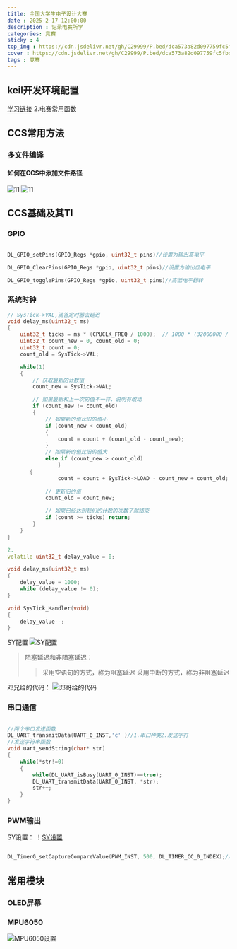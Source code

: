 ```yaml
---
title: 全国大学生电子设计大赛
date : 2025-2-17 12:00:00
description : 记录电赛所学
categories: 竞赛
sticky : 4
top_img : https://cdn.jsdelivr.net/gh/C29999/P.bed/dca573a82d097759fc5fbd777dc002ac.png
cover : https://cdn.jsdelivr.net/gh/C29999/P.bed/dca573a82d097759fc5fbd777dc002ac.png
tags : 竞赛
---
```



## keil开发环境配置

[学习链接](https://blog.csdn.net/uncle_xiaoli/article/details/132657548)
2.电赛常用函数

## CCS常用方法

### 多文件编译

#### 如何在CCS中添加文件路径

 ![11](https://cdn.jsdelivr.net/gh/C29999/P.bed/aa9c4aec8a2142964b123d1bbe953146.png)
 ![11](https://cdn.jsdelivr.net/gh/C29999/P.bed/ea045ddfcd3a0f11ce89a2d25f0a9054.png)

## CCS基础及其TI

### GPIO

``` C++

DL_GPIO_setPins(GPIO_Regs *gpio, uint32_t pins)//设置为输出高电平

DL_GPIO_ClearPins(GPIO_Regs *gpio, uint32_t pins)//设置为输出低电平

DL_GPIO_togglePins(GPIO_Regs *gpio, uint32_t pins)//高低电平翻转
```

### 系统时钟

``` C++
// SysTick->VAL,滴答定时器去延迟
void delay_ms(uint32_t ms)
{
    uint32_t ticks = ms * (CPUCLK_FREQ / 1000);  // 1000 * (32000000 / 1000) = 32,000,000
    uint32_t count_new = 0, count_old = 0;
    uint32_t count = 0;
    count_old = SysTick->VAL;

    while(1)
    {
        // 获取最新的计数值
        count_new = SysTick->VAL;

        // 如果最新和上一次的值不一样，说明有改动
        if (count_new != count_old)
        {
            // 如果新的值比旧的值小
            if (count_new < count_old)
            {
                count = count + (count_old - count_new);
            }
            // 如果新的值比旧的值大
            else if (count_new > count_old)
                }
       {
                count = count + SysTick->LOAD - count_new + count_old;
 
            // 更新旧的值
            count_old = count_new;

            // 如果已经达到我们的计数的次数了就结束
            if (count >= ticks) return;
        }
    }
}

2.
volatile uint32_t delay_value = 0;

void delay_ms(uint32_t ms)
{
    delay_value = 1000;
    while (delay_value != 0);
}

void SysTick_Handler(void)
{
    delay_value--;
}

```

SY配置
  ![SY配置](https://cdn.jsdelivr.net/gh/C29999/P.bed/d2747bf5210ce56e12bce4f7f26a14c4.png)
>阻塞延迟和非阻塞延迟：
>>采用空语句的方式，称为阻塞延迟
>>采用中断的方式，称为非阻塞延迟

邓兄给的代码：
    ![邓哥给的代码](https://cdn.jsdelivr.net/gh/C29999/P.bed/8b591758c9b6a74ad245d99ed979ee62.png)

### 串口通信

```  C++

//两个串口发送函数
DL_UART_transmitData(UART_0_INST,'c' )//1.串口种类2.发送字符
//发送字符串函数
void uart_sendString(char* str)
{
    while(*str!=0)
    {
        while(DL_UART_isBusy(UART_0_INST)==true);
        DL_UART_transmitData(UART_0_INST, *str);
        str++;
    }
}
```

### PWM输出

SY设置：
 ！[SY设置](https://cdn.jsdelivr.net/gh/C29999/P.bed/7380c6c57ba7792a38739541943cfd1f.png)

 ``` C++

 DL_TimerG_setCaptureCompareValue(PWM_INST, 500, DL_TIMER_CC_0_INDEX);//用于设置PWM占空比输出
 ```

## 常用模块

### OLED屏幕

### MPU6050

   ![MPU6050设置](https://cdn.jsdelivr.net/gh/C29999/P.bed/33367c8c92c91acc57c7c8cdb83a8ad2.png)